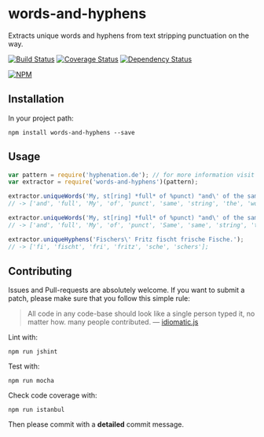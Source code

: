 # words-and-hyphens

Extracts unique words and hyphens from text stripping punctuation on the way.

[![Build Status](https://travis-ci.org/borisdiakur/words-and-hyphens.svg?branch=master)](https://travis-ci.org/borisdiakur/words-and-hyphens)
[![Coverage Status](https://coveralls.io/repos/borisdiakur/words-and-hyphens/badge.svg?branch=master)](https://coveralls.io/r/borisdiakur/words-and-hyphens?branch=master)
[![Dependency Status](https://gemnasium.com/borisdiakur/words-and-hyphens.svg)](https://gemnasium.com/borisdiakur/words-and-hyphens)

[![NPM](https://nodei.co/npm/words-and-hyphens.png?downloads=true)](https://nodei.co/npm/words-and-hyphens/)

## Installation

In your project path:

```shell
npm install words-and-hyphens --save
```

## Usage

```javascript
var pattern = require('hyphenation.de'); // for more information visit https://github.com/bramstein/hypher
var extractor = require('words-and-hyphens')(pattern);

extractor.uniqueWords('My, st[ring] *full* of %punct) "and\' of the same Same same words.');
// -> ['and', 'full', 'My', 'of', 'punct', 'same', 'string', 'the', 'words']

extractor.uniqueWords('My, st[ring] *full* of %punct) "and\' of the same Same same words.', true);
// -> ['and', 'full', 'My', 'of', 'punct', 'Same', 'same', 'string', 'the', 'words']

extractor.uniqueHyphens('Fischers\' Fritz fischt frische Fische.');
// -> ['fi', 'fischt', 'fri', 'fritz', 'sche', 'schers'];
```

## Contributing

Issues and Pull-requests are absolutely welcome. If you want to submit a patch, please make sure that you follow this simple rule:

> All code in any code-base should look like a single person typed it, no matter how.
many people contributed. — [idiomatic.js](https://github.com/rwldrn/idiomatic.js/)

Lint with:
```shell
npm run jshint
```

Test with:
```shell
npm run mocha
```

Check code coverage with:

```shell
npm run istanbul
```

Then please commit with a __detailed__ commit message.
